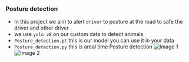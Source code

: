 ### Posture detection 
- In this project we aim to alert `driver` to posture at the road to safe the driver and other driver .
- we use `yolo v8` on our custom data to detect animals 
- `Posture_detection.pt` this is our model you can use it in your data 
- `Posture_detection.py` this is areal time Posture detection
  <img src="image1.jpg" alt="Image 1">
  <img src="image2.jpg" alt="Image 2">